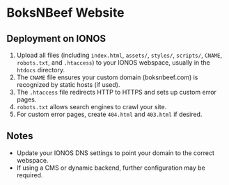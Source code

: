 # BoksNBeef Website

## Deployment on IONOS

1. Upload all files (including `index.html`, `assets/`, `styles/`, `scripts/`, `CNAME`, `robots.txt`, and `.htaccess`) to your IONOS webspace, usually in the `htdocs` directory.
2. The `CNAME` file ensures your custom domain (boksnbeef.com) is recognized by static hosts (if used).
3. The `.htaccess` file redirects HTTP to HTTPS and sets up custom error pages.
4. `robots.txt` allows search engines to crawl your site.
5. For custom error pages, create `404.html` and `403.html` if desired.

## Notes
- Update your IONOS DNS settings to point your domain to the correct webspace.
- If using a CMS or dynamic backend, further configuration may be required. 